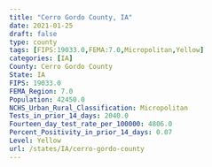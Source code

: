 ```yaml
---
title: "Cerro Gordo County, IA"
date: 2021-01-25
draft: false
type: county
tags: [FIPS:19033.0,FEMA:7.0,Micropolitan,Yellow]
categories: [IA]
County: Cerro Gordo County
State: IA
FIPS: 19033.0
FEMA_Region: 7.0
Population: 42450.0
NCHS_Urban_Rural_Classification: Micropolitan
Tests_in_prior_14_days: 2040.0
Fourteen_day_test_rate_per_100000: 4806.0
Percent_Positivity_in_prior_14_days: 0.07
Level: Yellow
url: /states/IA/cerro-gordo-county
---
```



